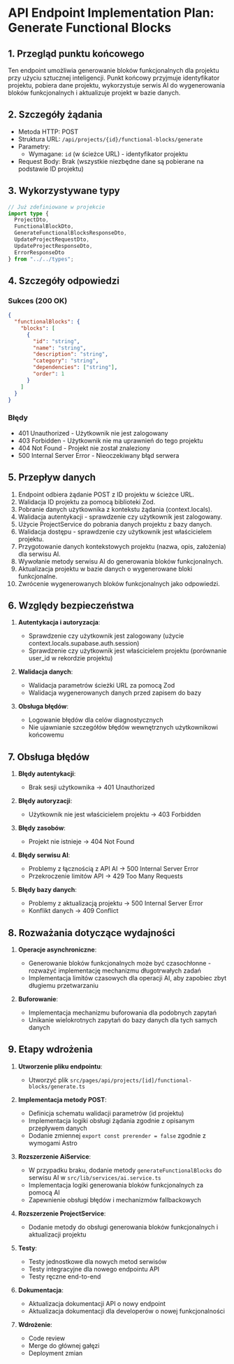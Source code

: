 # API Endpoint Implementation Plan: Generate Functional Blocks

## 1. Przegląd punktu końcowego

Ten endpoint umożliwia generowanie bloków funkcjonalnych dla projektu przy użyciu sztucznej inteligencji. Punkt końcowy przyjmuje identyfikator projektu, pobiera dane projektu, wykorzystuje serwis AI do wygenerowania bloków funkcjonalnych i aktualizuje projekt w bazie danych.

## 2. Szczegóły żądania
- Metoda HTTP: POST
- Struktura URL: `/api/projects/{id}/functional-blocks/generate`
- Parametry:
  - Wymagane: `id` (w ścieżce URL) - identyfikator projektu
- Request Body: Brak (wszystkie niezbędne dane są pobierane na podstawie ID projektu)

## 3. Wykorzystywane typy

```typescript
// Już zdefiniowane w projekcie
import type { 
  ProjectDto,
  FunctionalBlockDto, 
  GenerateFunctionalBlocksResponseDto,
  UpdateProjectRequestDto, 
  UpdateProjectResponseDto,
  ErrorResponseDto
} from "../../types";
```

## 4. Szczegóły odpowiedzi

### Sukces (200 OK)
```json
{
  "functionalBlocks": {
    "blocks": [
      {
        "id": "string",
        "name": "string",
        "description": "string",
        "category": "string",
        "dependencies": ["string"],
        "order": 1
      }
    ]
  }
}
```

### Błędy
- 401 Unauthorized - Użytkownik nie jest zalogowany
- 403 Forbidden - Użytkownik nie ma uprawnień do tego projektu
- 404 Not Found - Projekt nie został znaleziony
- 500 Internal Server Error - Nieoczekiwany błąd serwera

## 5. Przepływ danych

1. Endpoint odbiera żądanie POST z ID projektu w ścieżce URL.
2. Walidacja ID projektu za pomocą biblioteki Zod.
3. Pobranie danych użytkownika z kontekstu żądania (context.locals).
4. Walidacja autentykacji - sprawdzenie czy użytkownik jest zalogowany.
5. Użycie ProjectService do pobrania danych projektu z bazy danych.
6. Walidacja dostępu - sprawdzenie czy użytkownik jest właścicielem projektu.
7. Przygotowanie danych kontekstowych projektu (nazwa, opis, założenia) dla serwisu AI.
8. Wywołanie metody serwisu AI do generowania bloków funkcjonalnych.
9. Aktualizacja projektu w bazie danych o wygenerowane bloki funkcjonalne.
10. Zwrócenie wygenerowanych bloków funkcjonalnych jako odpowiedzi.

## 6. Względy bezpieczeństwa

1. **Autentykacja i autoryzacja**:
   - Sprawdzenie czy użytkownik jest zalogowany (użycie context.locals.supabase.auth.session)
   - Sprawdzenie czy użytkownik jest właścicielem projektu (porównanie user_id w rekordzie projektu)

2. **Walidacja danych**:
   - Walidacja parametrów ścieżki URL za pomocą Zod
   - Walidacja wygenerowanych danych przed zapisem do bazy

3. **Obsługa błędów**:
   - Logowanie błędów dla celów diagnostycznych
   - Nie ujawnianie szczegółów błędów wewnętrznych użytkownikowi końcowemu

## 7. Obsługa błędów

1. **Błędy autentykacji**:
   - Brak sesji użytkownika -> 401 Unauthorized

2. **Błędy autoryzacji**:
   - Użytkownik nie jest właścicielem projektu -> 403 Forbidden

3. **Błędy zasobów**:
   - Projekt nie istnieje -> 404 Not Found

4. **Błędy serwisu AI**:
   - Problemy z łącznością z API AI -> 500 Internal Server Error
   - Przekroczenie limitów API -> 429 Too Many Requests

5. **Błędy bazy danych**:
   - Problemy z aktualizacją projektu -> 500 Internal Server Error
   - Konflikt danych -> 409 Conflict

## 8. Rozważania dotyczące wydajności

1. **Operacje asynchroniczne**:
   - Generowanie bloków funkcjonalnych może być czasochłonne - rozważyć implementację mechanizmu długotrwałych zadań
   - Implementacja limitów czasowych dla operacji AI, aby zapobiec zbyt długiemu przetwarzaniu

2. **Buforowanie**:
   - Implementacja mechanizmu buforowania dla podobnych zapytań
   - Unikanie wielokrotnych zapytań do bazy danych dla tych samych danych

## 9. Etapy wdrożenia

1. **Utworzenie pliku endpointu**:
   - Utworzyć plik `src/pages/api/projects/[id]/functional-blocks/generate.ts`

2. **Implementacja metody POST**:
   - Definicja schematu walidacji parametrów (id projektu)
   - Implementacja logiki obsługi żądania zgodnie z opisanym przepływem danych
   - Dodanie zmiennej `export const prerender = false` zgodnie z wymogami Astro

3. **Rozszerzenie AiService**:
   - W przypadku braku, dodanie metody `generateFunctionalBlocks` do serwisu AI w `src/lib/services/ai.service.ts`
   - Implementacja logiki generowania bloków funkcjonalnych za pomocą AI
   - Zapewnienie obsługi błędów i mechanizmów fallbackowych

4. **Rozszerzenie ProjectService**:
   - Dodanie metody do obsługi generowania bloków funkcjonalnych i aktualizacji projektu

5. **Testy**:
   - Testy jednostkowe dla nowych metod serwisów
   - Testy integracyjne dla nowego endpointu API
   - Testy ręczne end-to-end

6. **Dokumentacja**:
   - Aktualizacja dokumentacji API o nowy endpoint
   - Aktualizacja dokumentacji dla developerów o nowej funkcjonalności

7. **Wdrożenie**:
   - Code review
   - Merge do głównej gałęzi
   - Deployment zmian